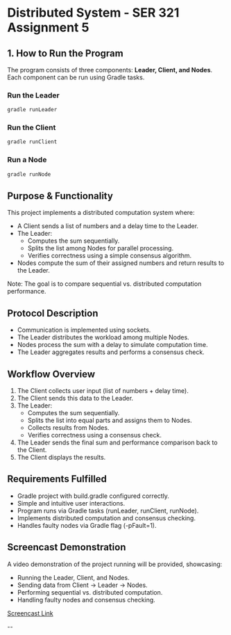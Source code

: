 # Distributed System - SER 321 Assignment 5

## 1. How to Run the Program

The program consists of three components: **Leader, Client, and Nodes**.  
Each component can be run using Gradle tasks.

### **Run the Leader**
```sh
gradle runLeader
```

### **Run the Client**
```sh
gradle runClient
```

### **Run a Node**
```sh
gradle runNode
```

## Purpose & Functionality

This project implements a distributed computation system where:
- A Client sends a list of numbers and a delay time to the Leader.
- The Leader:
    - Computes the sum sequentially.
    - Splits the list among Nodes for parallel processing.
    - Verifies correctness using a simple consensus algorithm.
- Nodes compute the sum of their assigned numbers and return results to the Leader.

Note: The goal is to compare sequential vs. distributed computation performance.

##  Protocol Description
- Communication is implemented using sockets.
- The Leader distributes the workload among multiple Nodes.
- Nodes process the sum with a delay to simulate computation time.
- The Leader aggregates results and performs a consensus check.

## Workflow Overview
1. The Client collects user input (list of numbers + delay time).
2. The Client sends this data to the Leader.
3. The Leader:
   - Computes the sum sequentially.
   - Splits the list into equal parts and assigns them to Nodes.
   - Collects results from Nodes.
   - Verifies correctness using a consensus check.
4. The Leader sends the final sum and performance comparison back to the Client.
5. The Client displays the results.


## Requirements Fulfilled
- Gradle project with build.gradle configured correctly.
- Simple and intuitive user interactions.
- Program runs via Gradle tasks (runLeader, runClient, runNode).
- Implements distributed computation and consensus checking.
- Handles faulty nodes via Gradle flag (-pFault=1).

## Screencast Demonstration
A video demonstration of the project running will be provided, showcasing:
- Running the Leader, Client, and Nodes.
- Sending data from Client → Leader → Nodes.
- Performing sequential vs. distributed computation.
- Handling faulty nodes and consensus checking.

[Screencast Link](jsagibeiqcab9)

--
